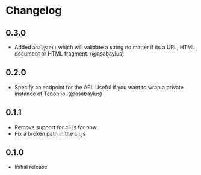 # Changelog

## 0.3.0
- Added `analyze()` which will validate a string no matter if its a URL, HTML document or HTML fragment. (@asabaylus)

## 0.2.0
- Specify an endpoint for the API. Useful if you want to wrap a private instance of Tenon.io. (@asabaylus)

## 0.1.1
- Remove support for cli.js for now
- Fix a broken path in the cli.js

## 0.1.0
- Initial release
